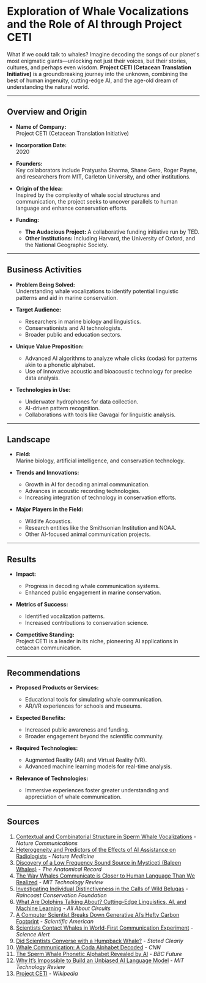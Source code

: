 # Exploration of Whale Vocalizations and the Role of AI through Project CETI

What if we could talk to whales? Imagine decoding the songs of our planet's most enigmatic giants—unlocking not just their voices, but their stories, cultures, and perhaps even wisdom. **Project CETI (Cetacean Translation Initiative)** is a groundbreaking journey into the unknown, combining the best of human ingenuity, cutting-edge AI, and the age-old dream of understanding the natural world.

---

## Overview and Origin

- **Name of Company:**  
  Project CETI (Cetacean Translation Initiative)

- **Incorporation Date:**  
  2020

- **Founders:**  
  Key collaborators include Pratyusha Sharma, Shane Gero, Roger Payne, and researchers from MIT, Carleton University, and other institutions.

- **Origin of the Idea:**  
  Inspired by the complexity of whale social structures and communication, the project seeks to uncover parallels to human language and enhance conservation efforts.

- **Funding:**  
  - **The Audacious Project:** A collaborative funding initiative run by TED.  
  - **Other Institutions:** Including Harvard, the University of Oxford, and the National Geographic Society.

---

## Business Activities

- **Problem Being Solved:**  
  Understanding whale vocalizations to identify potential linguistic patterns and aid in marine conservation.

- **Target Audience:**  
  - Researchers in marine biology and linguistics.  
  - Conservationists and AI technologists.  
  - Broader public and education sectors.

- **Unique Value Proposition:**  
  - Advanced AI algorithms to analyze whale clicks (codas) for patterns akin to a phonetic alphabet.  
  - Use of innovative acoustic and bioacoustic technology for precise data analysis.

- **Technologies in Use:**  
  - Underwater hydrophones for data collection.  
  - AI-driven pattern recognition.  
  - Collaborations with tools like Gavagai for linguistic analysis.

---

## Landscape

- **Field:**  
  Marine biology, artificial intelligence, and conservation technology.

- **Trends and Innovations:**  
  - Growth in AI for decoding animal communication.  
  - Advances in acoustic recording technologies.  
  - Increasing integration of technology in conservation efforts.

- **Major Players in the Field:**  
  - Wildlife Acoustics.  
  - Research entities like the Smithsonian Institution and NOAA.  
  - Other AI-focused animal communication projects.

---

## Results

- **Impact:**  
  - Progress in decoding whale communication systems.  
  - Enhanced public engagement in marine conservation.

- **Metrics of Success:**  
  - Identified vocalization patterns.  
  - Increased contributions to conservation science.

- **Competitive Standing:**  
  Project CETI is a leader in its niche, pioneering AI applications in cetacean communication.

---

## Recommendations

- **Proposed Products or Services:**  
  - Educational tools for simulating whale communication.  
  - AR/VR experiences for schools and museums.

- **Expected Benefits:**  
  - Increased public awareness and funding.  
  - Broader engagement beyond the scientific community.

- **Required Technologies:**  
  - Augmented Reality (AR) and Virtual Reality (VR).  
  - Advanced machine learning models for real-time analysis.

- **Relevance of Technologies:**  
  - Immersive experiences foster greater understanding and appreciation of whale communication.

---

## Sources

1. [Contextual and Combinatorial Structure in Sperm Whale Vocalizations](https://www.nature.com/articles/s41467-024-47221-8) - *Nature Communications*  
2. [Heterogeneity and Predictors of the Effects of AI Assistance on Radiologists](https://www.nature.com/articles/s41591-024-02850-w) - *Nature Medicine*  
3. [Discovery of a Low Frequency Sound Source in Mysticeti (Baleen Whales)](https://anatomypubs.onlinelibrary.wiley.com/doi/10.1002/ar.20544) - *The Anatomical Record*  
4. [The Way Whales Communicate is Closer to Human Language Than We Realized](https://www.technologyreview.com/2024/05/07/1092127/the-way-whales-communicate-is-closer-to-human-language-than-we-realized/) - *MIT Technology Review*  
5. [Investigating Individual Distinctiveness in the Calls of Wild Belugas](https://www.raincoast.org/2022/09/investigating-individual-distinctiveness-in-the-calls-of-wild-belugas/) - *Raincoast Conservation Foundation*  
6. [What Are Dolphins Talking About? Cutting-Edge Linguistics, AI, and Machine Learning](https://www.allaboutcircuits.com/news/what-dolphins-talking-cutting-edge-linguistics-ai-machine-learning-gavagai/) - *All About Circuits*  
7. [A Computer Scientist Breaks Down Generative AI’s Hefty Carbon Footprint](https://www.scientificamerican.com/article/a-computer-scientist-breaks-down-generative-ais-hefty-carbon-footprint/) - *Scientific American*  
8. [Scientists Contact Whales in World-First Communication Experiment](https://www.sciencealert.com/scientists-contact-whales-in-world-first-communication-experiment) - *Science Alert*  
9. [Did Scientists Converse with a Humpback Whale?](https://www.statedclearly.com/articles/did-scientists-converse-with-a-humpback-whale/) - *Stated Clearly*  
10. [Whale Communication: A Coda Alphabet Decoded](https://www.cnn.com/2024/05/13/world/whale-communication-coda-alphabet-scn/index.html) - *CNN*  
11. [The Sperm Whale Phonetic Alphabet Revealed by AI](https://www.bbc.com/future/article/20240709-the-sperm-whale-phonetic-alphabet-revealed-by-ai) - *BBC Future*  
12. [Why It’s Impossible to Build an Unbiased AI Language Model](https://www.technologyreview.com/2023/08/08/1077403/why-its-impossible-to-build-an-unbiased-ai-language-model/) - *MIT Technology Review*  
13. [Project CETI](https://en.wikipedia.org/wiki/Project_CETI) - *Wikipedia*  
